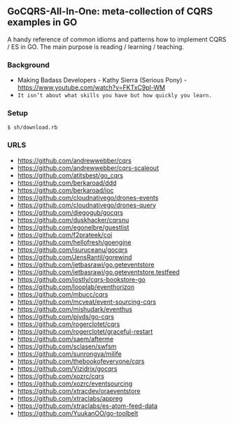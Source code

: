 ## GoCQRS-All-In-One: meta-collection of CQRS examples in GO

A handy reference of common idioms and patterns how to implement CQRS / ES in GO.
The main purpose is reading / learning / teaching.

### Background
  - Making Badass Developers - Kathy Sierra (Serious Pony) - https://www.youtube.com/watch?v=FKTxC9pl-WM
  - `It isn’t about what skills you have but how quickly you learn.`

### Setup

    $ sh/download.rb


### URLS

- https://github.com/andrewwebber/cqrs
- https://github.com/andrewwebber/cqrs-scaleout
- https://github.com/atitsbest/go_cqrs
- https://github.com/berkaroad/ddd
- https://github.com/berkaroad/ioc
- https://github.com/cloudnativego/drones-events
- https://github.com/cloudnativego/drones-query
- https://github.com/diegogub/gocqrs
- https://github.com/duskhacker/cqrsnu
- https://github.com/egonelbre/guestlist
- https://github.com/f2prateek/coi
- https://github.com/hellofresh/goengine
- https://github.com/isuruceanu/gocqrs
- https://github.com/JensRantil/gorewind
- https://github.com/jetbasrawi/go.geteventstore
- https://github.com/jetbasrawi/go.geteventstore.testfeed
- https://github.com/jostly/cqrs-bookstore-go
- https://github.com/looplab/eventhorizon
- https://github.com/mbucc/cqrs
- https://github.com/mcveat/event-sourcing-cqrs
- https://github.com/mishudark/eventhus
- https://github.com/pjvds/go-cqrs
- https://github.com/rogerclotet/cqrs
- https://github.com/rogerclotet/graceful-restart
- https://github.com/saem/afterme
- https://github.com/sclasen/swfsm
- https://github.com/sunrongya/milife
- https://github.com/thebookofeveryone/cqrs
- https://github.com/Vizidrix/gocqrs
- https://github.com/xozrc/cqrs
- https://github.com/xozrc/eventsourcing
- https://github.com/xtracdev/oraeventstore
- https://github.com/xtraclabs/appreg
- https://github.com/xtraclabs/es-atom-feed-data
- https://github.com/YuukanOO/go-toolbelt
